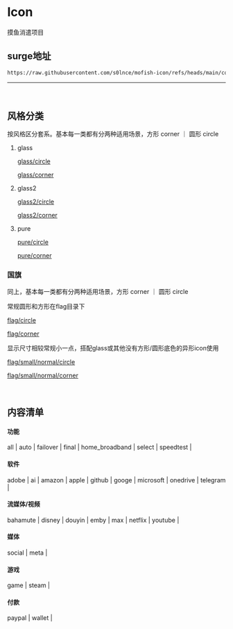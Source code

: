 # Icon
摸鱼消遣项目


## surge地址

```bash
https://raw.githubusercontent.com/s0lnce/mofish-icon/refs/heads/main/combined.json
```

---
<br>

## 风格分类
按风格区分套系。基本每一类都有分两种适用场景，方形 corner ｜ 圆形 circle
1. glass
   
   [glass/circle](https://github.com/s0lnce/mofish-icon/tree/main/mihomo/glass/circle)

   [glass/corner](https://github.com/s0lnce/mofish-icon/tree/main/mihomo/glass/corner)

   
2. glass2
   
   [glass2/circle](https://github.com/s0lnce/mofish-icon/tree/main/mihomo/glass2/circle)
   
   [glass2/corner](https://github.com/s0lnce/mofish-icon/tree/main/mihomo/glass2/corner)
   
   
3. pure
   
   [pure/circle](https://github.com/s0lnce/mofish-icon/tree/main/mihomo/pure/circle)

   [pure/corner](https://github.com/s0lnce/mofish-icon/tree/main/mihomo/pure/corner)


### 国旗
同上，基本每一类都有分两种适用场景，方形 corner ｜ 圆形 circle

常规圆形和方形在flag目录下

[flag/circle](https://github.com/s0lnce/mofish-icon/tree/main/mihomo/flag/circle)

[flag/corner](https://github.com/s0lnce/mofish-icon/tree/main/mihomo/flag/corner)

显示尺寸相较常规小一点，搭配glass或其他没有方形/圆形底色的异形icon使用

[flag/small/normal/circle](https://github.com/s0lnce/mofish-icon/tree/main/mihomo/flag/small/normal/circle) 

[flag/small/normal/corner](https://github.com/s0lnce/mofish-icon/tree/main/mihomo/flag/small/normal/corner) 

<br>

## 内容清单
#### 功能
all | auto | failover | final | home_broadband | select | speedtest | 

#### 软件
adobe | ai | amazon | apple | github | googe | microsoft | onedrive | telegram | 

#### 流媒体/视频
bahamute | disney | douyin | emby | max | netflix | youtube |

#### 媒体
social | meta | 

#### 游戏
game | steam | 

#### 付款
paypal | wallet | 



